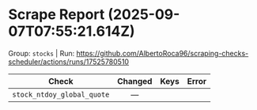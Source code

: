 # Scrape Report (2025-09-07T07:55:21.614Z)

Group: `stocks`  |  Run: https://github.com/AlbertoRoca96/scraping-checks-scheduler/actions/runs/17525780510

| Check | Changed | Keys | Error |
|---|:---:|:--|:--|
| `stock_ntdoy_global_quote` | — |  |  |
